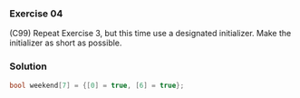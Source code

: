### Exercise 04

(C99) Repeat Exercise 3, but this time use a designated initializer. Make the
initializer as short as possible.

### Solution

```c
bool weekend[7] = {[0] = true, [6] = true};
```
